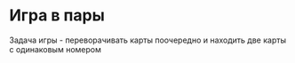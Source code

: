# Игра в пары
Задача игры - переворачивать карты поочередно и находить две карты с одинаковым номером
